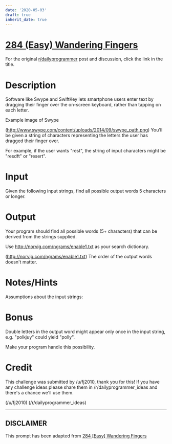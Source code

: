```yaml
---
date: '2020-05-03'
draft: true
inherit_date: true
---
```


# [284 (Easy) Wandering Fingers](https://www.reddit.com/r/dailyprogrammer/comments/53ijnb/20160919_challenge_284_easy_wandering_fingers/)

For the original [r/dailyprogrammer](https://www.reddit.com/r/dailyprogrammer/) post and discussion, click the link in the title.

# Description
Software like Swype and SwiftKey lets smartphone users enter text by dragging their finger over the on-screen keyboard, rather than tapping on each letter.

Example image of Swype

(http://www.swype.com/content/uploads/2014/09/swype_path.png)
You'll be given a string of characters representing the letters the user has dragged their finger over.

For example, if the user wants "rest", the string of input characters might be "resdft" or "resert".

# Input
Given the following input strings, find all possible output words 5 characters or longer.

# Output
Your program should find all possible words (5+ characters) that can be derived from the strings supplied.

Use http://norvig.com/ngrams/enable1.txt as your search dictionary.

(http://norvig.com/ngrams/enable1.txt)
The order of the output words doesn't matter.

# Notes/Hints
Assumptions about the input strings:

# Bonus
Double letters in the output word might appear only once in the input string, e.g. "polkjuy" could yield "polly".

Make your program handle this possibility.

# Credit
This challenge was submitted by /u/fj2010, thank you for this! If you have any challenge ideas please share them in /r/dailyprogrammer_ideas and there's a chance we'll use them. 

(/u/fj2010)
(/r/dailyprogrammer_ideas)

----
## **DISCLAIMER**
This prompt has been adapted from [284 [Easy] Wandering Fingers](https://www.reddit.com/r/dailyprogrammer/comments/53ijnb/20160919_challenge_284_easy_wandering_fingers/
)
